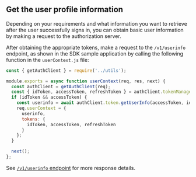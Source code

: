 ## Get the user profile information

Depending on your requirements and what information you want to retrieve after the user successfully signs in, you can obtain basic user information by making a request to the authorization server.

After obtaining the appropriate tokens, make a request to the `/v1/userinfo` endpoint, as shown in the SDK sample application by calling the following function in the `userContext.js` file:

```javascript
const { getAuthClient } = require('../utils');

module.exports = async function userContext(req, res, next) {
  const authClient = getAuthClient(req);
  const { idToken, accessToken, refreshToken } = authClient.tokenManager.getTokensSync();
  if (idToken && accessToken) {
    const userinfo = await authClient.token.getUserInfo(accessToken, idToken);
    req.userContext = {
      userinfo,
      tokens: {
        idToken, accessToken, refreshToken
      }
    };
  }

  next();
};
```

See [`/v1/userinfo` endpoint](/docs/reference/api/oidc/#userinfo) for more response details.
